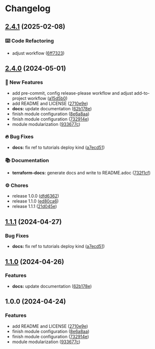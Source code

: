 # Changelog

## [2.4.1](https://github.com/GersonRS/modern-gitops-stack-module-cluster-kind/compare/v2.4.0...v2.4.1) (2025-02-08)


### ⌨️ Code Refactoring

* adjust workflow ([6ff7323](https://github.com/GersonRS/modern-gitops-stack-module-cluster-kind/commit/6ff7323986499c7225a40071955738cc02f13533))

## [2.4.0](https://github.com/GersonRS/modern-gitops-stack-module-cluster-kind/compare/v2.3.0...v2.4.0) (2024-05-01)


### 🚀 New Features

* add pre-commit, config release-please workflow and adjust add-to-project workflow ([a15d5b0](https://github.com/GersonRS/modern-gitops-stack-module-cluster-kind/commit/a15d5b0bbef60dbf3fc89ea6bdd6f1d7424e7bf1))
* add README and LICENSE ([2710e9e](https://github.com/GersonRS/modern-gitops-stack-module-cluster-kind/commit/2710e9e13e1dc7d112e1c0b1826c0a3e37ac1c29))
* **docs:** update documentation ([62b178e](https://github.com/GersonRS/modern-gitops-stack-module-cluster-kind/commit/62b178e6ac26aebc33d5f6267b24c79a672a8eda))
* finish module configuration ([8e6a8aa](https://github.com/GersonRS/modern-gitops-stack-module-cluster-kind/commit/8e6a8aaa16e2f18a45f01c3252c7569a3ed4a5bb))
* finish module configuration ([732914e](https://github.com/GersonRS/modern-gitops-stack-module-cluster-kind/commit/732914e652e6234521c791839159bb59c3eb76da))
* module modularization ([933677c](https://github.com/GersonRS/modern-gitops-stack-module-cluster-kind/commit/933677c3a29e4976dd93e131d2b29f15518f3b22))


### 🔥 Bug Fixes

* **docs:** fix ref to tutorials deploy kind ([a7ecd51](https://github.com/GersonRS/modern-gitops-stack-module-cluster-kind/commit/a7ecd51158c5cb854593fa8920f87c4fd697f7dd))


### 📚 Documentation

* **terraform-docs:** generate docs and write to README.adoc ([732f1cf](https://github.com/GersonRS/modern-gitops-stack-module-cluster-kind/commit/732f1cfdbf24369c79c323bd848bd7bd9f97f963))


### ⚙️ Chores

* release 1.0.0 ([dfd6362](https://github.com/GersonRS/modern-gitops-stack-module-cluster-kind/commit/dfd63625d454cc72bedf3bc6e7e4229ac3c03534))
* release 1.1.0 ([ed80ca6](https://github.com/GersonRS/modern-gitops-stack-module-cluster-kind/commit/ed80ca6ccb1391d9d6693ea8caf932ddfe8cb1b2))
* release 1.1.1 ([21d045e](https://github.com/GersonRS/modern-gitops-stack-module-cluster-kind/commit/21d045eb65958bb99d3e38cd2a6f2976543c69d1))

## [1.1.1](https://github.com/GersonRS/modern-gitops-stack-module-cluster-kind/compare/v1.1.0...v1.1.1) (2024-04-27)


### Bug Fixes

* **docs:** fix ref to tutorials deploy kind ([a7ecd51](https://github.com/GersonRS/modern-gitops-stack-module-cluster-kind/commit/a7ecd51158c5cb854593fa8920f87c4fd697f7dd))

## [1.1.0](https://github.com/GersonRS/modern-gitops-stack-module-cluster-kind/compare/v1.0.0...v1.1.0) (2024-04-26)


### Features

* **docs:** update documentation ([62b178e](https://github.com/GersonRS/modern-gitops-stack-module-cluster-kind/commit/62b178e6ac26aebc33d5f6267b24c79a672a8eda))

## 1.0.0 (2024-04-24)


### Features

* add README and LICENSE ([2710e9e](https://github.com/GersonRS/modern-gitops-stack-module-cluster-kind/commit/2710e9e13e1dc7d112e1c0b1826c0a3e37ac1c29))
* finish module configuration ([8e6a8aa](https://github.com/GersonRS/modern-gitops-stack-module-cluster-kind/commit/8e6a8aaa16e2f18a45f01c3252c7569a3ed4a5bb))
* finish module configuration ([732914e](https://github.com/GersonRS/modern-gitops-stack-module-cluster-kind/commit/732914e652e6234521c791839159bb59c3eb76da))
* module modularization ([933677c](https://github.com/GersonRS/modern-gitops-stack-module-cluster-kind/commit/933677c3a29e4976dd93e131d2b29f15518f3b22))
